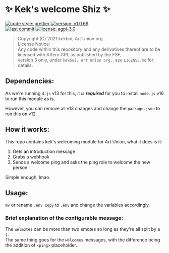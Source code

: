 # ✨ Kek's welcome Shiz ✨  

[![code style: prettier](https://img.shields.io/badge/code_style-prettier-ff69b4.svg?style=for-the-badge&logo=prettier)](https://github.com/prettier/prettier)
[![version: v1.0.69](https://img.shields.io/github/package-json/v/spuuntries/kekwelcome?color=green&logo=semver&logoColor=green&style=for-the-badge)](https://github.com/spuuntries/kekwelcome)  
[![last commit](https://img.shields.io/github/last-commit/spuuntries/kekwelcome?color=yellow&style=flat-square)](https://github.com/spuuntries/kekwelcome)
[![license: agpl-3.0](https://img.shields.io/github/license/spuuntries/kekwelcome?color=red&logo=gpl&style=flat-square)](https://github.com/spuuntries/kekwelcome)  

> Copyright (C) 2021 kekboi, Art Union org.  
> License Notice:  
> Any code within this repository and any derivatives thereof are to be licensed with Affero GPL as published by the FSF,  
> version 3 only, under `kekboi, Art Union org.`, see `LICENSE.md` for details.  


## Dependencies:
As we're running `d.js` v13 for this, it *is* ***required*** for you to install `node.js` v16 to run this module as is.  

However, you *can* remove all v13 changes and change the `package.json` to run this on v12.


## How it works:
This repo contains kek's welcoming module for Art Union, what it does is it:  
1. Gets an introduction message  
2. Grabs a webhook  
3. Sends a welcome ping and asks the ping role to welcome the new person  

Simple enough, lmao.


## Usage:
`mv` or rename `.env copy` to `.env` and change the variables accordingly.   

### Brief explanation of the configurable message:  
The `welmotes` can be more than two emotes so long as they're all split by a `|`.  
The same thing goes for the `welcomes` messages, with the difference being the addition of `<ping>` placeholder.
